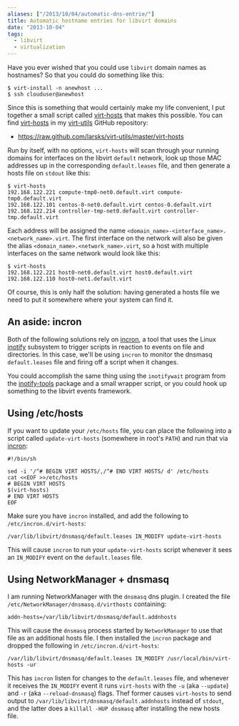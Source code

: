 ```yaml
---
aliases: ["/2013/10/04/automatic-dns-entrie/"]
title: Automatic hostname entries for libvirt domains
date: "2013-10-04"
tags:
  - libvirt
  - virtualization
---
```


Have you ever wished that you could use `libvirt` domain names as
hostnames?  So that you could do something like this:

    $ virt-install -n anewhost ...
    $ ssh clouduser@anewhost

Since this is something that would certainly make my life convenient,
I put together a small script called [virt-hosts][] that makes this
possible.  You can find [virt-hosts][] in my [virt-utils][] GitHub
repository:

- https://raw.github.com/larsks/virt-utils/master/virt-hosts

Run by itself, with no options, `virt-hosts` will scan through your
running domains for interfaces on the libvirt `default` network, look
up those MAC addresses up in the corresponding `default.leases` file,
and then generate a hosts file on `stdout` like this:

    $ virt-hosts
    192.168.122.221	compute-tmp0-net0.default.virt compute-tmp0.default.virt
    192.168.122.101	centos-0-net0.default.virt centos-0.default.virt
    192.168.122.214	controller-tmp-net0.default.virt controller-tmp.default.virt

Each address will be assigned the name
`<domain_name>-<interface_name>.<network_name>.virt`.  The first
interface on the network will also be given the alias
`<domain_name>.<network_name>.virt`, so a host with multiple
interfaces on the same network would look like this:

    $ virt-hosts
    192.168.122.221	host0-net0.default.virt host0.default.virt
    192.168.122.110	host0-net1.default.virt

Of course, this is only half the solution: having generated a hosts
file we need to put it somewhere where your system can find it.

An aside: incron
----------------

Both of the following solutions rely on [incron][], a tool that uses
the Linux [inotify][] subsystem to trigger scripts in reaction to
events on file and directories.  In this case, we'll be using `incron`
to monitor the dnsmasq `default.leases` file and firing off a script
when it changes.

You could accomplish the same thing using the `inotifywait` program
from the [inotify-tools][] package and a small wrapper script, or you
could hook up something to the libvirt events framework.

[inotify]: http://en.wikipedia.org/wiki/Inotify
[inotify-tools]: https://github.com/rvoicilas/inotify-tools/wiki

Using /etc/hosts
----------------

If you want to update your `/etc/hosts` file, you can place the
following into a script called `update-virt-hosts` (somewhere in
root's `PATH`) and run that via [incron][]:

    #!/bin/sh

    sed -i '/^# BEGIN VIRT HOSTS/,/^# END VIRT HOSTS/ d' /etc/hosts
    cat <<EOF >>/etc/hosts
    # BEGIN VIRT HOSTS
    $(virt-hosts)
    # END VIRT HOSTS
    EOF

Make sure you have `incron` installed, and add the following to
`/etc/incron.d/virt-hosts`:

    /var/lib/libvirt/dnsmasq/default.leases IN_MODIFY update-virt-hosts

This will cause `incron` to run your `update-virt-hosts` script
whenever it sees an `IN_MODIFY` event on the `default.leases` file.

[incron]: http://inotify.aiken.cz/?section=incron&page=about&lang=en

Using NetworkManager + dnsmasq
------------------------------

I am running NetworkManager with the `dnsmasq` dns plugin. I created
the file `/etc/NetworkManager/dnsmasq.d/virthosts` containing:

    addn-hosts=/var/lib/libvirt/dnsmasq/default.addnhosts

This will cause the `dnsmasq` process started by `NetworkManager` to
use that file as an additional hosts file.  I then installed the
`incron` package and dropped the following in
`/etc/incron.d/virt-hosts`:

    /var/lib/libvirt/dnsmasq/default.leases IN_MODIFY /usr/local/bin/virt-hosts -ur

This has `incron` listen for changes to the `default.leases` file, and
whenever it receives the `IN_MODIFY` event it runs `virt-hosts` with
the `-u` (aka `--update`) and `-r` (aka `--reload-dnsmasq`) flags.
Thef former causes `virt-hosts` to send output to
`/var/lib/libvirt/dnsmasq/default.addnhosts` instead of `stdout`, and
the latter does a `killall -HUP dnsmasq` after installing the new
hosts file.

[virt-hosts]: https://raw.github.com/larsks/virt-utils/master/virt-hosts
[virt-utils]: https://raw.github.com/larsks/virt-utils/

